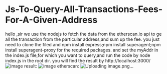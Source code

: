 # Js-To-Query-All-Transactions-Fees-For-A-Given-Address
hello ,sir
we use the nodejs to fetch the data from the etherscan.io api to ge all the transaction from the particular address,and sum up the fee.
you just need to clone the filed and npm install express;npm install superagent;npm install superagent-proxy for the required packages.
and set the myAddr in the index.js file,for which you want to query,and run the code by node index.js in the root dir.
you will find the result by http://localhost:3000/
![image](https://user-images.githubusercontent.com/95332126/153698229-c20486ca-6da9-4be0-8014-fbc031f04005.png)
result:
![image](https://user-images.githubusercontent.com/95332126/153698863-d3e505f0-af00-4703-b839-fbad2038f7a7.png)
etherscan:
![Uploading image.png…]()

